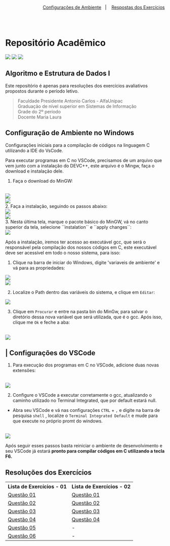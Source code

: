 <p align="right">
  <a href="#configuração-de-ambiente-no-windows">Configurações de Ambiente</a>&nbsp;&nbsp;&nbsp;|&nbsp;&nbsp;&nbsp;
  <a href="#resoluções-dos-exercícios">Respostas dos Exercícios</a>
</p>

<br> <br>

# Repositório Acadêmico
![](https://img.shields.io/badge/c-000000?style=for-the-badge&logo=cc&logoColor=white)
![](https://img.shields.io/badge/Markdown-000000?style=for-the-badge&logo=markdown&logoColor=white)
![](https://img.shields.io/badge/Visual_Studio_Code-0078D4?style=for-the-badge&logo=visual%20studio%20code&logoColor=white)

## Algoritmo e Estrutura de Dados I
Este repositório é apenas para resoluções dos exercícios avaliativos propostos durante o período letivo.

> Faculdade Presidente Antonio Carlos - AlfaUnipac <br>
Graduação de nível superior em Sistemas de Informação <br>
Grade do 2º período<br>
Docente Maria Laura

## Configuração de Ambiente no Windows
Configurações iniciais para a compilação de códigos na linguagem C utilizando a IDE do VsCode. <br>

Para executar programas em C no VSCode, precisamos de um arquivo que vem junto com a instalação do DEVC++, este arquivo é o Mingw, faça o download e instalação dele. 
<br>
1. Faça o download do MinGW:
<br>
<img src="assets/t1-mingw.png">
<br> 
<img src="assets/t2-mingw.png">
<br>
2. Faça a instalação, seguindo os passos abaixo:
<br>
<img src="assets/t3-mingw.png">
<br>
<img src="assets/t4-mingw.png">
<br>
3. Nesta última tela, marque o pacote básico do MinGW, vá no canto superior da tela, selecione ``instalation`` e ``apply changes``:
<br>
<img src="assets/t5-mingw.png">

Após a instalação, iremos ter acesso ao executável gcc, que será o responsável pela compilação dos nossos códigos em C, este executável deve ser acessível em todo o nosso sistema, para isso:
<br>
1. Clique na barra de iniciar do Windows, digite 'variaveis de ambiente' e vá para as propriedades: 

<img src="assets/v1-sist.png">
<br>
<img src="assets/v2-sist.png">
<br>

2. Localize o Path dentro das variáveis do sistema, e clique em ``Editar``:

<img src="assets/v3-sist.png">

3. Clique em ``Procurar`` e entre na pasta bin do MinGw, para salvar o diretório dessa nova variável que será utilizada, que é o gcc. Após isso, clique me ``Ok`` e feche a aba:
<br>
<img src="assets/v4-sist.png">

## | Configurações do VSCode

1. Para execução dos programas em C no VSCode, adicione duas novas extensões: 
<br>
<img src="assets/t2-vscode.png">

2. Configure o VSCode a executar corretamente o gcc, atualizando o caminho utilizado no Terminal Integrated, que por default estará null. 

- Abra seu VSCode e vá nas configurações ``CTRL`` + ``,`` e digite na barra de pesquisa ``shell`` , localize o ``Terminal Integrated Default`` e mude para que execute no próprio promt do windows.

<br>
<img src="assets/t1-vscode.png">
<br>

Após seguir esses passos basta reiniciar o ambiente de desenvolvimento e seu VSCode já estará <b>pronto para compilar códigos em C utilizando a tecla F6.</b>

## Resoluções dos Exercícios
<table>
    <tr>
        <th>Lista de Exercícios - 01</th>
        <th>Lista de Exercícios - 02</th>
    </tr>
    <tr>
        <td><a href="./lista_01/questao_01.c">Questão 01</a></td>
        <td><a href="./lista_02/questao_01.c">Questão 01</a></td>
    </tr>
    <tr>
        <td><a href="./lista_01/questao_02.c">Questão 02</a></td>
        <td><a href="./lista_02/questao_02.c">Questão 02</a></td>
    </tr>
    <tr>
        <td><a href="./lista_01/questao_03.c">Questão 03</a></td>
        <td><a href="./lista_02/questao_03.c">Questão 03</a></td>
    </tr>
    <tr>
        <td><a href="./lista_01/questao_04.c">Questão 04</a></td>
        <td><a href="./lista_02/questao_04.c">Questão 04</a></td>
    </tr>
    <tr>
        <td><a href="./lista_01/questao_05.c">Questão 05</a></td>
        <td>-</td>
    </tr>
    <tr>
        <td><a href="./lista_01/questao_06.c">Questão 06</a></td>
        <td>-</td>
    </tr>
    
</table>

